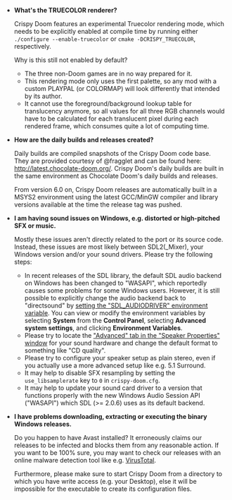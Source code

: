 - **What's the TRUECOLOR renderer?**

  Crispy Doom features an experimental Truecolor rendering mode, which needs to be explicitly enabled at compile time by running either `./configure --enable-truecolor` or `cmake -DCRISPY_TRUECOLOR`, respectively.

  Why is this still not enabled by default?

  - The three non-Doom games are in no way prepared for it.
  - This rendering mode only uses the first palette, so any mod with a custom PLAYPAL (or COLORMAP) will look differently that intended by its author.
  - It cannot use the foreground/background lookup table for translucency anymore, so all values for all three RGB channels would have to be calculated for each translucent pixel during each rendered frame, which consumes quite a lot of computing time.

- **How are the daily builds and releases created?**

  Daily builds are compiled snapshots of the Crispy Doom code base.
  They are provided courtesy of @fragglet and can be found here: http://latest.chocolate-doom.org/.
  Crispy Doom's daily builds are built in the same environment as Chocolate Doom's daily builds and releases.

  From version 6.0 on, Crispy Doom releases are automatically built in a MSYS2 environment using the latest GCC/MinGW compiler and library versions available at the time the release tag was pushed.

- **I am having sound issues on Windows, e.g. distorted or high-pitched SFX or music.**

  Mostly these issues aren't directly related to the port or its source code. Instead, these issues are most likely between SDL2(\_Mixer), your Windows version and/or your sound drivers. Please try the following steps:

  - In recent releases of the SDL library, the default SDL audio backend on Windows has been changed to "WASAPI", which reportedly causes some problems for some Windows users. However, it is still possible to explicitly change the audio backend back to "directsound" by [setting the "SDL_AUDIODRIVER" environment variable](https://wiki.libsdl.org/FAQUsingSDL#Win32-1). You can view or modify the environment variables by selecting **System** from the **Control Panel**, selecting **Advanced system settings**, and clicking **Environment Variables**.
  - Please try to locate the ["Advanced" tab in the "Speaker Properties" window](https://superuser.com/questions/698522/how-should-i-decide-on-a-default-audio-format) for your sound hardware and change the default format to something like "CD quality".
  - Please try to configure your speaker setup as plain stereo, even if you actually use a more advanced setup like e.g. 5.1 Surround.
  - It may help to disable SFX resampling by setting the `use_libsamplerate` key to `0` in `crispy-doom.cfg`.
  - It may help to update your sound card driver to a version that functions properly with the new Windows Audio Session API ("WASAPI") which SDL (>= 2.0.6) uses as its default backend.

- **I have problems downloading, extracting or executing the binary Windows releases.**

  Do you happen to have Avast installed? It erroneously claims our releases to be infected and blocks them from any reasonable action. If you want to be 100% sure, you may want to check our releases with an online malware detection tool like e.g. [VirusTotal](https://www.virustotal.com/#/home/upload).

  Furthermore, please make sure to start Crispy Doom from a directory to which you have write access (e.g. your Desktop), else it will be impossible for the executable to create its configuration files.
